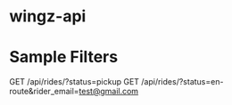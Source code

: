 # wingz-api

# Sample Filters
GET /api/rides/?status=pickup
GET /api/rides/?status=en-route&rider_email=test@gmail.com